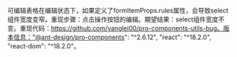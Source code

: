 可编辑表格在编辑状态下，如果定义了formItemProps.rules属性，会导致select组件宽度变窄。重现步骤：点击操作按钮的编辑。期望结果：select组件宽度不变。重现代码：https://github.com/yanglei00/pro-components-utils-bug。版本信息："@ant-design/pro-components": "^2.6.12", "react": "^18.2.0", "react-dom": "^18.2.0"。
